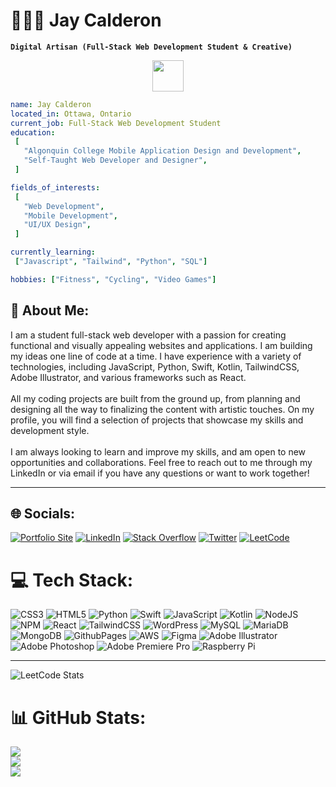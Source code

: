 # 👨🏽‍💻 Jay Calderon

**`Digital Artisan (Full-Stack Web Development Student & Creative)`**

<p align="center">
<a href="https://jaycalderon.ca">
  <img height="50" src="https://user-images.githubusercontent.com/46517096/166972883-f5f1d88c-0246-4374-88ac-ded0f2cf0699.png"/>
</a>
   
 ```yaml
name: Jay Calderon
located_in: Ottawa, Ontario
current_job: Full-Stack Web Development Student
education:
  [
    "Algonquin College Mobile Application Design and Development",
    "Self-Taught Web Developer and Designer",
  ]

fields_of_interests:
  [
    "Web Development",
    "Mobile Development",
    "UI/UX Design",
  ]

currently_learning:
  ["Javascript", "Tailwind", "Python", "SQL"]

hobbies: ["Fitness", "Cycling", "Video Games"]
```

## 💫 About Me:
I am a student full-stack web developer with a passion for creating functional and visually appealing websites and applications. I am building my ideas one line of code at a time. I have experience with a variety of technologies, including JavaScript, Python, Swift, Kotlin, TailwindCSS, Adobe Illustrator, and various frameworks such as React.
<br><br>
All my coding projects are built from the ground up, from planning and designing all the way to finalizing the content with artistic touches. On my profile, you will find a selection of projects that showcase my skills and development style.
<br><br>
I am always looking to learn and improve my skills, and am open to new opportunities and collaborations. Feel free to reach out to me through my LinkedIn or via email if you have any questions or want to work together!

---

## 🌐 Socials:
[![Portfolio Site](https://img.shields.io/badge/website-000000?logo=About.me&logoColor=white)](https://jaycalderon.ca)
[![LinkedIn](https://img.shields.io/badge/LinkedIn-%230077B5.svg?logo=linkedin&logoColor=white)](https://linkedin.com/in/jaycalderone) 
[![Stack Overflow](https://img.shields.io/badge/-Stackoverflow-FE7A16?logo=stack-overflow&logoColor=white)](https://stackoverflow.com/users/18562756) 
[![Twitter](https://img.shields.io/badge/Twitter-%231DA1F2.svg?logo=Twitter&logoColor=white)](https://twitter.com/jaycaldev)
[![LeetCode](https://img.shields.io/badge/-LeetCode-FFA116?logo=LeetCode&logoColor=black)]([https://twitter.com/jaycaldev](https://leetcode.com/Jay-Calderon)) 

# 💻 Tech Stack:
![CSS3](https://img.shields.io/badge/css3-%231572B6.svg?style=for-the-badge&logo=css3&logoColor=white) 
![HTML5](https://img.shields.io/badge/html5-%23E34F26.svg?style=for-the-badge&logo=html5&logoColor=white) 
![Python](https://img.shields.io/badge/python-3670A0?style=for-the-badge&logo=python&logoColor=ffdd54) 
![Swift](https://img.shields.io/badge/swift-F54A2A?style=for-the-badge&logo=swift&logoColor=white) 
![JavaScript](https://img.shields.io/badge/javascript-%23323330.svg?style=for-the-badge&logo=javascript&logoColor=%23F7DF1E) 
![Kotlin](https://img.shields.io/badge/kotlin-%237F52FF.svg?style=for-the-badge&logo=kotlin&logoColor=white) 
![NodeJS](https://img.shields.io/badge/node.js-6DA55F?style=for-the-badge&logo=node.js&logoColor=white) 
![NPM](https://img.shields.io/badge/NPM-%23CB3837.svg?style=for-the-badge&logo=npm&logoColor=white) 
![React](https://img.shields.io/badge/react-%2320232a.svg?style=for-the-badge&logo=react&logoColor=%2361DAFB) 
![TailwindCSS](https://img.shields.io/badge/tailwindcss-%2338B2AC.svg?style=for-the-badge&logo=tailwind-css&logoColor=white) 
![WordPress](https://img.shields.io/badge/WordPress-%23117AC9.svg?style=for-the-badge&logo=WordPress&logoColor=white) 
![MySQL](https://img.shields.io/badge/mysql-%2300000f.svg?style=for-the-badge&logo=mysql&logoColor=white) 
![MariaDB](https://img.shields.io/badge/MariaDB-003545?style=for-the-badge&logo=mariadb&logoColor=white) 
![MongoDB](https://img.shields.io/badge/MongoDB-%234ea94b.svg?style=for-the-badge&logo=mongodb&logoColor=white) 
![GithubPages](https://img.shields.io/badge/github%20pages-121013?style=for-the-badge&logo=github&logoColor=white) 
![AWS](https://img.shields.io/badge/AWS-%23FF9900.svg?style=for-the-badge&logo=amazon-aws&logoColor=white) 
![Figma](https://img.shields.io/badge/figma-%23F24E1E.svg?style=for-the-badge&logo=figma&logoColor=white) 
![Adobe Illustrator](https://img.shields.io/badge/adobe%20illustrator-%23FF9A00.svg?style=for-the-badge&logo=adobe%20illustrator&logoColor=white) 
![Adobe Photoshop](https://img.shields.io/badge/adobe%20photoshop-%2331A8FF.svg?style=for-the-badge&logo=adobe%20photoshop&logoColor=white) 
![Adobe Premiere Pro](https://img.shields.io/badge/Adobe%20Premiere%20Pro-9999FF.svg?style=for-the-badge&logo=Adobe%20Premiere%20Pro&logoColor=white) 
![Raspberry Pi](https://img.shields.io/badge/-RaspberryPi-C51A4A?style=for-the-badge&logo=Raspberry-Pi)

---

![LeetCode Stats](https://leetcode.card.workers.dev/Jay-Calderon?theme=dark&font=source_code_pro&extension=null)

# 📊 GitHub Stats:
![](https://github-readme-stats.vercel.app/api?username=cald0145&theme=dark&hide_border=true&include_all_commits=true&count_private=true)<br/>
![](https://github-readme-streak-stats.herokuapp.com/?user=cald0145&theme=dark&hide_border=true)<br/>
![](https://github-readme-stats.vercel.app/api/top-langs/?username=cald0145&theme=dark&hide_border=true&include_all_commits=true&count_private=true&layout=compact)
#
